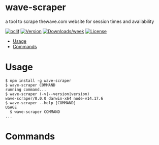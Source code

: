 wave-scraper
============

a tool to scrape thewave.com website for session times and availability

[![oclif](https://img.shields.io/badge/cli-oclif-brightgreen.svg)](https://oclif.io)
[![Version](https://img.shields.io/npm/v/wave-scraper.svg)](https://npmjs.org/package/wave-scraper)
[![Downloads/week](https://img.shields.io/npm/dw/wave-scraper.svg)](https://npmjs.org/package/wave-scraper)
[![License](https://img.shields.io/npm/l/wave-scraper.svg)](https://github.com/dominickendrick/wave-scraper/blob/master/package.json)

<!-- toc -->
* [Usage](#usage)
* [Commands](#commands)
<!-- tocstop -->
# Usage
<!-- usage -->
```sh-session
$ npm install -g wave-scraper
$ wave-scraper COMMAND
running command...
$ wave-scraper (-v|--version|version)
wave-scraper/0.0.0 darwin-x64 node-v14.17.6
$ wave-scraper --help [COMMAND]
USAGE
  $ wave-scraper COMMAND
...
```
<!-- usagestop -->
# Commands
<!-- commands -->

<!-- commandsstop -->
